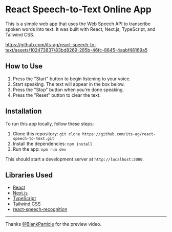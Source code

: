 # React Speech-to-Text Online App

This is a simple web app that uses the Web Speech API to transcribe spoken words into text. It was built with React, Next.js, TypeScript, and Tailwind CSS.


https://github.com/its-ag/react-speech-to-text/assets/102473837/83bd8269-285b-46fc-8645-4aabf48169a5


## How to Use

1. Press the "Start" button to begin listening to your voice.
2. Start speaking. The text will appear in the box below.
3. Press the "Stop" button when you're done speaking.
4. Press the "Reset" button to clear the text.

## Installation

To run this app locally, follow these steps:

1. Clone this repository: `git clone https://github.com/its-ag/react-speech-to-text.git`
2. Install the dependencies: `npm install`
3. Run the app: `npm run dev`

This should start a development server at `http://localhost:3000`.

## Libraries Used

- [React](https://reactjs.org/)
- [Next.js](https://nextjs.org/)
- [TypeScript](https://www.typescriptlang.org/)
- [Tailwind CSS](https://tailwindcss.com/)
- [react-speech-recognition](https://www.npmjs.com/package/react-speech-recognition)

--- 
 Thanks [@BlankParticle](https://github.com/BlankParticle) for the preview video.
